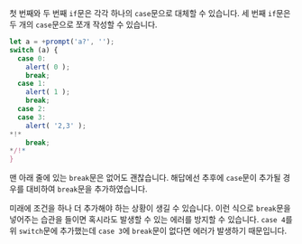첫 번째와 두 번째 `if`문은 각각 하나의 `case`문으로 대체할 수 있습니다. 세 번째 `if`문은 두 개의 `case`문으로 쪼개 작성할 수 있습니다.

```js run
let a = +prompt('a?', '');
switch (a) {
  case 0:
    alert( 0 );
    break;
  case 1:
    alert( 1 );
    break;
  case 2:
  case 3:
    alert( '2,3' );
*!*
    break;
*/!*
}
```

맨 아래 줄에 있는 `break`문은 없어도 괜찮습니다. 해답에선 추후에 `case`문이 추가될 경우를 대비하여 `break`문을 추가하였습니다.

미래에 조건을 하나 더 추가해야 하는 상황이 생길 수 있습니다. 이런 식으로 `break`문을 넣어주는 습관을 들이면 혹시라도 발생할 수 있는 에러를 방지할 수 있습니다. `case 4`를 위 `switch`문에 추가했는데 `case 3`에 `break`문이 없다면 에러가 발생하기 때문입니다. 

